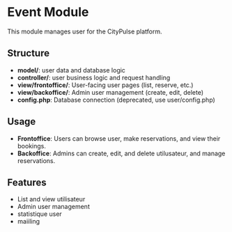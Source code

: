 # Event Module

This module manages user for the CityPulse platform.

## Structure
- **model/**: user data and database logic
- **controller/**: user  business logic and request handling
- **view/frontoffice/**: User-facing user pages (list, reserve, etc.)
- **view/backoffice/**: Admin user management (create, edit, delete)
- **config.php**: Database connection (deprecated, use user/config.php)

## Usage
- **Frontoffice**: Users can browse user, make reservations, and view their bookings.
- **Backoffice**: Admins can create, edit, and delete utilusateur, and manage reservations.

## Features
- List and view utilisateur
- Admin user  management
- statistique user
- maiiling
   




